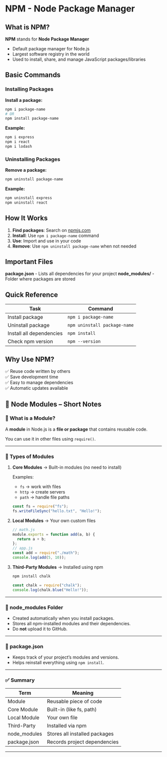 # NPM - Node Package Manager

## What is NPM?

**NPM** stands for **Node Package Manager**

- Default package manager for Node.js
- Largest software registry in the world
- Used to install, share, and manage JavaScript packages/libraries

## Basic Commands

### Installing Packages

**Install a package:**
```bash
npm i package-name
# OR
npm install package-name
```

**Example:**
```bash
npm i express
npm i react
npm i lodash
```

### Uninstalling Packages

**Remove a package:**
```bash
npm uninstall package-name
```

**Example:**
```bash
npm uninstall express
npm uninstall react
```

## How It Works

1. **Find packages**: Search on [npmjs.com](https://www.npmjs.com)
2. **Install**: Use `npm i package-name` command
3. **Use**: Import and use in your code
4. **Remove**: Use `npm uninstall package-name` when not needed

## Important Files

**package.json** - Lists all dependencies for your project
**node_modules/** - Folder where packages are stored

## Quick Reference

| Task | Command |
|------|---------|
| Install package | `npm i package-name` |
| Uninstall package | `npm uninstall package-name` |
| Install all dependencies | `npm install` |
| Check npm version | `npm --version` |

## Why Use NPM?

✅ Reuse code written by others  
✅ Save development time  
✅ Easy to manage dependencies  
✅ Automatic updates available  

## 🧩 **Node Modules – Short Notes**

### 🔹 What is a Module?

A **module** in Node.js is a **file or package** that contains reusable code.

You can use it in other files using `require()`.

---

### 🔹 Types of Modules

1. **Core Modules** → Built-in modules (no need to install)
    
    Examples:
    
    - `fs` → work with files
    - `http` → create servers
    - `path` → handle file paths
    
    ```jsx
    const fs = require("fs");
    fs.writeFileSync("hello.txt", "Hello!");
    
    ```
    
2. **Local Modules** → Your own custom files
    
    ```jsx
    // math.js
    module.exports = function add(a, b) {
      return a + b;
    };
    // app.js
    const add = require("./math");
    console.log(add(5, 10));
    
    ```
    
3. **Third-Party Modules** → Installed using npm
    
    ```bash
    npm install chalk
    
    ```
    
    ```jsx
    const chalk = require("chalk");
    console.log(chalk.blue("Hello!"));
    
    ```
    

---

### 🔹 node_modules Folder

- Created automatically when you install packages.
- Stores all npm-installed modules and their dependencies.
- Do **not** upload it to GitHub.

---

### 🔹 package.json

- Keeps track of your project’s modules and versions.
- Helps reinstall everything using `npm install`.

---

### ✅ Summary

| Term | Meaning |
| --- | --- |
| Module | Reusable piece of code |
| Core Module | Built-in (like fs, path) |
| Local Module | Your own file |
| Third-Party | Installed via npm |
| node_modules | Stores all installed packages |
| package.json | Records project dependencies |

---